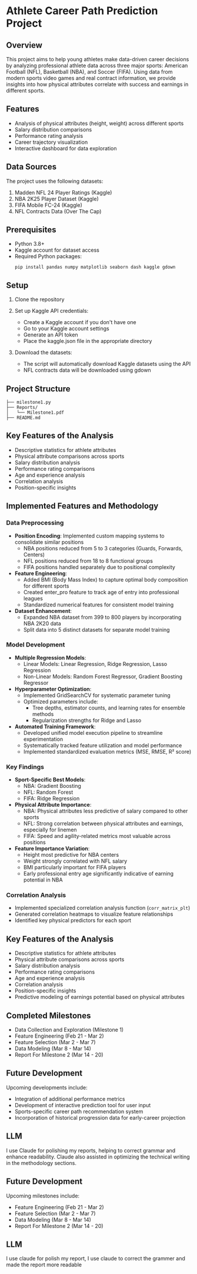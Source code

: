
# Athlete Career Path Prediction Project

## Overview
This project aims to help young athletes make data-driven career decisions by analyzing professional athlete data across three major sports: American Football (NFL), Basketball (NBA), and Soccer (FIFA). Using data from modern sports video games and real contract information, we provide insights into how physical attributes correlate with success and earnings in different sports.

## Features
- Analysis of physical attributes (height, weight) across different sports
- Salary distribution comparisons
- Performance rating analysis
- Career trajectory visualization
- Interactive dashboard for data exploration

## Data Sources
The project uses the following datasets:
1. Madden NFL 24 Player Ratings (Kaggle)
2. NBA 2K25 Player Dataset (Kaggle)
3. FIFA Mobile FC-24 (Kaggle)
4. NFL Contracts Data (Over The Cap)

## Prerequisites
- Python 3.8+
- Kaggle account for dataset access
- Required Python packages:
  ```
  pip install pandas numpy matplotlib seaborn dash kaggle gdown
  ```
## Setup
1. Clone the repository
2. Set up Kaggle API credentials:
   - Create a Kaggle account if you don't have one
   - Go to your Kaggle account settings
   - Generate an API token
   - Place the kaggle.json file in the appropriate directory

3. Download the datasets:
   - The script will automatically download Kaggle datasets using the API
   - NFL contracts data will be downloaded using gdown

## Project Structure
```
├── milestone1.py          
├── Reports/
│   └── Milestone1.pdf    
├── README.md
```


## Key Features of the Analysis
- Descriptive statistics for athlete attributes
- Physical attribute comparisons across sports
- Salary distribution analysis
- Performance rating comparisons
- Age and experience analysis
- Correlation analysis
- Position-specific insights


## Implemented Features and Methodology

### Data Preprocessing
- **Position Encoding**: Implemented custom mapping systems to consolidate similar positions
  - NBA positions reduced from 5 to 3 categories (Guards, Forwards, Centers)
  - NFL positions reduced from 18 to 8 functional groups
  - FIFA positions handled separately due to positional complexity
- **Feature Engineering**:
  - Added BMI (Body Mass Index) to capture optimal body composition for different sports
  - Created enter_pro feature to track age of entry into professional leagues
  - Standardized numerical features for consistent model training
- **Dataset Enhancement**:
  - Expanded NBA dataset from 399 to 800 players by incorporating NBA 2K20 data
  - Split data into 5 distinct datasets for separate model training

### Model Development
- **Multiple Regression Models**:
  - Linear Models: Linear Regression, Ridge Regression, Lasso Regression
  - Non-Linear Models: Random Forest Regressor, Gradient Boosting Regressor
- **Hyperparameter Optimization**:
  - Implemented GridSearchCV for systematic parameter tuning
  - Optimized parameters include:
    - Tree depths, estimator counts, and learning rates for ensemble methods
    - Regularization strengths for Ridge and Lasso
- **Automated Training Framework**:
  - Developed unified model execution pipeline to streamline experimentation
  - Systematically tracked feature utilization and model performance
  - Implemented standardized evaluation metrics (MSE, RMSE, R² score)

### Key Findings
- **Sport-Specific Best Models**:
  - NBA: Gradient Boosting 
  - NFL: Random Forest 
  - FIFA: Ridge Regression 
- **Physical Attribute Importance**:
  - NBA: Physical attributes less predictive of salary compared to other sports
  - NFL: Strong correlation between physical attributes and earnings, especially for linemen
  - FIFA: Speed and agility-related metrics most valuable across positions
- **Feature Importance Variation**:
  - Height most predictive for NBA centers
  - Weight strongly correlated with NFL salary
  - BMI particularly important for FIFA players
  - Early professional entry age significantly indicative of earning potential in NBA

### Correlation Analysis
- Implemented specialized correlation analysis function (`corr_matrix_plt`)
- Generated correlation heatmaps to visualize feature relationships
- Identified key physical predictors for each sport

## Key Features of the Analysis
- Descriptive statistics for athlete attributes
- Physical attribute comparisons across sports
- Salary distribution analysis
- Performance rating comparisons
- Age and experience analysis
- Correlation analysis
- Position-specific insights
- Predictive modeling of earnings potential based on physical attributes

## Completed Milestones
- Data Collection and Exploration (Milestone 1)
- Feature Engineering (Feb 21 - Mar 2)
- Feature Selection (Mar 2 - Mar 7)
- Data Modeling (Mar 8 - Mar 14)
- Report For Milestone 2 (Mar 14 - 20)

## Future Development
Upcoming developments include:
- Integration of additional performance metrics
- Development of interactive prediction tool for user input
- Sports-specific career path recommendation system
- Incorporation of historical progression data for early-career projection

## LLM
I use Claude for polishing my reports, helping to correct grammar and enhance readability. Claude also assisted in optimizing the technical writing in the methodology sections.

## Future Development
Upcoming milestones include:
- Feature Engineering (Feb 21 - Mar 2)
- Feature Selection (Mar 2 - Mar 7)
- Data Modeling (Mar 8 - Mar 14)
- Report For Milestone 2 (Mar 14 - 20)


## LLM
I use claude for polish my report, I use claude to correct the grammer and made the report more readable


